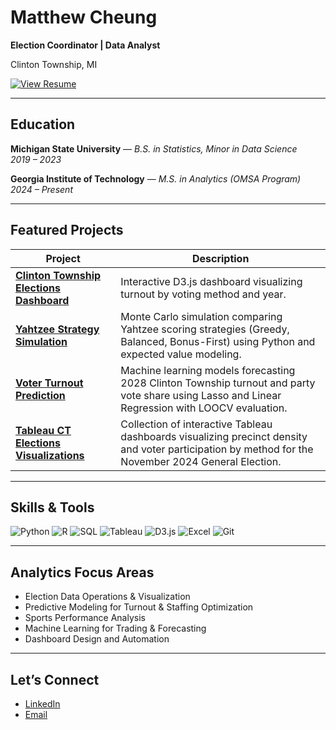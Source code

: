 # Matthew Cheung

**Election Coordinator | Data Analyst**

Clinton Township, MI

[![View Resume](https://img.shields.io/badge/View_Resume-PDF-blue?style=for-the-badge&logo=adobeacrobatreader)](Cheung_Resume.pdf)

---

## Education

**Michigan State University** — *B.S. in Statistics, Minor in Data Science*  
*2019 – 2023*

**Georgia Institute of Technology** — *M.S. in Analytics (OMSA Program)*  
*2024 – Present*

---

## Featured Projects

| Project | Description |
|----------|--------------|
| [**Clinton Township Elections Dashboard**](https://cheung121.github.io/analytics-portfolio/projects/clinton-township-elections-dashboard/) | Interactive D3.js dashboard visualizing turnout by voting method and year. |
| [**Yahtzee Strategy Simulation**](https://cheung121.github.io/analytics-portfolio/projects/yahtzee-simulation-strategies/) | Monte Carlo simulation comparing Yahtzee scoring strategies (Greedy, Balanced, Bonus-First) using Python and expected value modeling. |
| [**Voter Turnout Prediction**](https://cheung121.github.io/analytics-portfolio/projects/voter-turnout-prediction/) | Machine learning models forecasting 2028 Clinton Township turnout and party vote share using Lasso and Linear Regression with LOOCV evaluation. |
| [**Tableau CT Elections Visualizations**](https://cheung121.github.io/analytics-portfolio/projects/CT_Elections_Tableau/) | Collection of interactive Tableau dashboards visualizing precinct density and voter participation by method for the November 2024 General Election. |

---

## Skills & Tools

![Python](https://img.shields.io/badge/Python-3776AB?logo=python&logoColor=white)
![R](https://img.shields.io/badge/R-276DC3?logo=r&logoColor=white)
![SQL](https://img.shields.io/badge/SQL-003545?logo=mysql&logoColor=white)
![Tableau](https://img.shields.io/badge/Tableau-E97627?logo=tableau&logoColor=white)
![D3.js](https://img.shields.io/badge/D3.js-F9A03C?logo=d3dotjs&logoColor=white)
![Excel](https://img.shields.io/badge/Microsoft%20Excel-217346?logo=microsoftexcel&logoColor=white)
![Git](https://img.shields.io/badge/Git-F05032?logo=git&logoColor=white)

---

## Analytics Focus Areas

- Election Data Operations & Visualization  
- Predictive Modeling for Turnout & Staffing Optimization  
- Sports Performance Analysis  
- Machine Learning for Trading & Forecasting  
- Dashboard Design and Automation  

---

## Let’s Connect

- [LinkedIn](https://www.linkedin.com/in/cheung-matthew/)  
- [Email](mailto:cheung12@msu.edu)  

